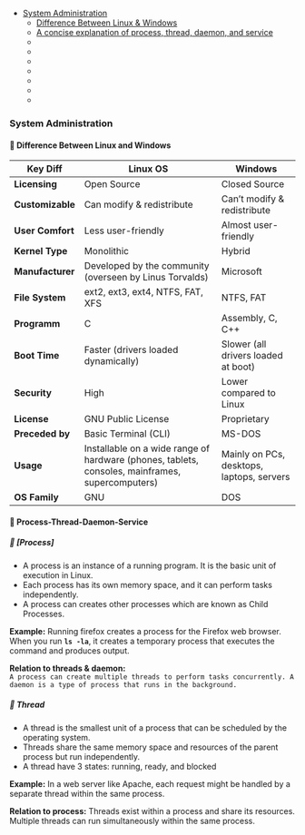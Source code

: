 - [System Administration](#System-Administration)
  - [Difference Between Linux & Windows](#Difference-Between-Linux-and-Windows)
  - [A concise explanation of process, thread, daemon, and service](#Process-Thread-Daemon-Service)
  - [](#)
  - [](#)
  - [](#)
  - [](#)
  - [](#)
  - [](#)
  - [](#)






### System Administration

#### 🚀 Difference Between Linux and Windows

| **Key Diff**               | **Linux OS**                                                                                     | **Windows**                                                |
|----------------------------|--------------------------------------------------------------------------------------------------|------------------------------------------------------------|
| **Licensing**              | Open Source                                                                                      | Closed Source                                              |
| **Customizable**           | Can modify & redistribute                                                                        | Can’t modify & redistribute                                |
| **User Comfort**           | Less user-friendly                                                                               | Almost user-friendly                                       |
| **Kernel Type**            | Monolithic                                                                                       | Hybrid                                                     |
| **Manufacturer**           | Developed by the community (overseen by Linus Torvalds)                                          | Microsoft                                                  |
| **File System**            | ext2, ext3, ext4, NTFS, FAT, XFS                                                                 | NTFS, FAT                                                  |
| **Programm**               | C                                                                                                | Assembly, C, C++                                           |
| **Boot Time**              | Faster (drivers loaded dynamically)                                                              | Slower (all drivers loaded at boot)                        |
| **Security**               | High                                                                                             | Lower compared to Linux                                    |
| **License**                | GNU Public License                                                                               | Proprietary                                                |
| **Preceded by**            | Basic Terminal (CLI)                                                                             | MS-DOS                                                     |
| **Usage**                  | Installable on a wide range of hardware (phones, tablets, consoles, mainframes, supercomputers)  | Mainly on PCs, desktops, laptops, servers                  |
| **OS Family**              | GNU                                                                                              | DOS                                                        |


#### 🚀 Process-Thread-Daemon-Service

##### 📌 [Process]

- A process is an instance of a running program. It is the basic unit of execution in Linux.
- Each process has its own memory space, and it can perform tasks independently.
- A process can creates other processes which are known as Child Processes.

**Example:** Running firefox creates a process for the Firefox web browser. When you run **`ls -la`**, it creates a temporary process that executes the command and produces output. 

**Relation to threads & daemon:**\
`A process can create multiple threads to perform tasks concurrently. A daemon is a type of process that runs in the background.`

##### 📌 Thread

- A thread is the smallest unit of a process that can be scheduled by the operating system.
- Threads share the same memory space and resources of the parent process but run independently.
- A thread have 3 states: running, ready, and blocked

**Example:** In a web server like Apache, each request might be handled by a separate thread within the same process.

**Relation to process:**
Threads exist within a process and share its resources. Multiple threads can run simultaneously within the same process.



